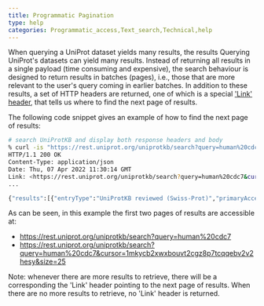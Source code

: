 ```yaml
---
title: Programmatic Pagination
type: help
categories: Programmatic_access,Text_search,Technical,help
---
```

            
When querying a UniProt dataset yields many results, the results
Querying UniProt's datasets can yield many results. Instead of returning all results in a single payload (time consuming 
and expensive), the search behaviour is designed to return results in batches (pages), i.e., those that are more relevant 
to the user's query coming in earlier batches. In addition to these results, a set of HTTP headers are returned, one of which is a special 
['Link' header](https://datatracker.ietf.org/doc/html/rfc8288#section-3), that tells us where to find the next page of results.

The following code snippet gives an example of how to find the next page of results:

```bash
# search UniProtKB and display both response headers and body
% curl -is "https://rest.uniprot.org/uniprotkb/search?query=human%20cdc7"
HTTP/1.1 200 OK
Content-Type: application/json
Date: Thu, 07 Apr 2022 11:30:14 GMT
Link: <https://rest.uniprot.org/uniprotkb/search?query=human%20cdc7&cursor=1mkycb2xwxbouvt2cgz8p7tcqqebv2v2hesy&size=25>; rel="next"
...

{"results":[{"entryType":"UniProtKB reviewed (Swiss-Prot)","primaryAccession":"O00311","secondaryAccessions":["D3DT31","O00558","Q5T5U5"],"uniProtkbId":"CDC7_HUMAN","entryAudit":{"firstPublicDate":"2001-01-11","lastAnnotationUpdateDate":"2022-02-23","lastSequenceUpdateDate":"1997-07-01","entryVersion":207,"sequenceVersion":1},"annotationScore":247.99999999999997,"organism":{"scientificName":"Homo sapiens","commonName":"Human","taxonId":9606,"lineage":["Eukaryota","Metazoa","Chordata","Craniata","Vertebrata","Euteleostomi","Mammalia","Eutheria","Euarchontoglires","Primates","Haplorrhini","Catarrhini","Hominidae","Homo"]},"proteinExistence":"1: Evidence at protein level","proteinDescription":{"recommendedName":{"fullName":{"value":"Cell division cycle 7-related protein kinase"},"shortNames":[{"value":"CDC7-related kinase"},{"value":"HsCdc7"},{"value":"huCdc7"}],"ecNumbers":[{"value":"2.7.11.1"}]}},"genes":[{"geneName":{"value":"CDC7"},"synonyms":[{"value":"CDC7L1"}]}],"comments":[{"texts":[{"evidences":[{"evidenceCode":"ECO:0000269","source":"PubMed","id":"12065429"}],"value":"Seems to phosphorylate critical substrates that regulate the G1/S phase transition and/or DNA replication. Can phosphorylate MCM2 and MCM3"}],"commentType":"FUNCTION"},{"commentType":"CATALYTIC ACTIVITY","reaction":{"name":"ATP + L-seryl-
```
                                                           
As can be seen, in this example the first two pages of results are accessible at:
* https://rest.uniprot.org/uniprotkb/search?query=human%20cdc7
* https://rest.uniprot.org/uniprotkb/search?query=human%20cdc7&cursor=1mkycb2xwxbouvt2cgz8p7tcqqebv2v2hesy&size=25

Note: whenever there are more results to retrieve, there will be a corresponding the 'Link' header pointing to the next
page of results. When there are no more results to retrieve, no 'Link' header is returned.
